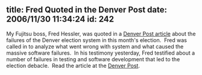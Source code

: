 title: Fred Quoted in the Denver Post
date: 2006/11/30 11:34:24
id: 242
---
My Fujitsu boss, Fred Hessler, was quoted in a [Denver Post article](http://www.denverpost.com/ci_4745158?source=rss) about the failures of the Denver election system in this month's election.  Fred was called in to analyze what went wrong with system and what caused the massive software failures.  In his testimony yesterday, Fred testified about a number of failures in testing and software development that led to the election debacle.  Read the article at the [Denver Post](http://www.denverpost.com/ci_4745158?source=rss).